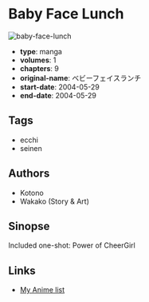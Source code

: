 # Baby Face Lunch

![baby-face-lunch](https://cdn.myanimelist.net/images/manga/3/90023.jpg)

-   **type**: manga
-   **volumes**: 1
-   **chapters**: 9
-   **original-name**: ベビーフェイスランチ
-   **start-date**: 2004-05-29
-   **end-date**: 2004-05-29

## Tags

-   ecchi
-   seinen

## Authors

-   Kotono
-   Wakako (Story & Art)

## Sinopse

Included one-shot: Power of CheerGirl

## Links

-   [My Anime list](https://myanimelist.net/manga/21864/Baby_Face_Lunch)
